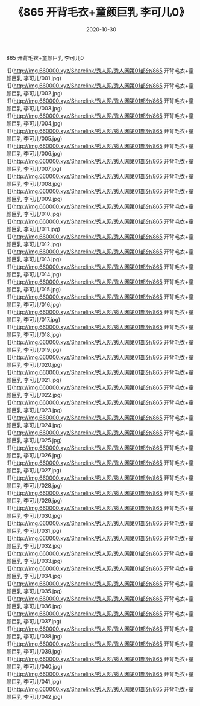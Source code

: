 ﻿---
layout: post
title:  《865 开背毛衣+童颜巨乳 李可儿0》
date:   2020-10-30
img: http://img.660000.xyz/Sharelink/秀人网/秀人网第01部分/865 开背毛衣+童颜巨乳 李可儿0/000.jpg
categories: [美女, 清纯, 唯美]
---

865 开背毛衣+童颜巨乳 李可儿0

  ![](http://img.660000.xyz/Sharelink/秀人网/秀人网第01部分/865 开背毛衣+童颜巨乳 李可儿/001.jpg) <br> ![](http://img.660000.xyz/Sharelink/秀人网/秀人网第01部分/865 开背毛衣+童颜巨乳 李可儿/002.jpg) <br> ![](http://img.660000.xyz/Sharelink/秀人网/秀人网第01部分/865 开背毛衣+童颜巨乳 李可儿/003.jpg) <br> ![](http://img.660000.xyz/Sharelink/秀人网/秀人网第01部分/865 开背毛衣+童颜巨乳 李可儿/004.jpg) <br> ![](http://img.660000.xyz/Sharelink/秀人网/秀人网第01部分/865 开背毛衣+童颜巨乳 李可儿/005.jpg) <br> ![](http://img.660000.xyz/Sharelink/秀人网/秀人网第01部分/865 开背毛衣+童颜巨乳 李可儿/006.jpg) <br> ![](http://img.660000.xyz/Sharelink/秀人网/秀人网第01部分/865 开背毛衣+童颜巨乳 李可儿/007.jpg) <br> ![](http://img.660000.xyz/Sharelink/秀人网/秀人网第01部分/865 开背毛衣+童颜巨乳 李可儿/008.jpg) <br> ![](http://img.660000.xyz/Sharelink/秀人网/秀人网第01部分/865 开背毛衣+童颜巨乳 李可儿/009.jpg) <br> ![](http://img.660000.xyz/Sharelink/秀人网/秀人网第01部分/865 开背毛衣+童颜巨乳 李可儿/010.jpg) <br> ![](http://img.660000.xyz/Sharelink/秀人网/秀人网第01部分/865 开背毛衣+童颜巨乳 李可儿/011.jpg) <br> ![](http://img.660000.xyz/Sharelink/秀人网/秀人网第01部分/865 开背毛衣+童颜巨乳 李可儿/012.jpg) <br> ![](http://img.660000.xyz/Sharelink/秀人网/秀人网第01部分/865 开背毛衣+童颜巨乳 李可儿/013.jpg) <br> ![](http://img.660000.xyz/Sharelink/秀人网/秀人网第01部分/865 开背毛衣+童颜巨乳 李可儿/014.jpg) <br> ![](http://img.660000.xyz/Sharelink/秀人网/秀人网第01部分/865 开背毛衣+童颜巨乳 李可儿/015.jpg) <br> ![](http://img.660000.xyz/Sharelink/秀人网/秀人网第01部分/865 开背毛衣+童颜巨乳 李可儿/016.jpg) <br> ![](http://img.660000.xyz/Sharelink/秀人网/秀人网第01部分/865 开背毛衣+童颜巨乳 李可儿/017.jpg) <br> ![](http://img.660000.xyz/Sharelink/秀人网/秀人网第01部分/865 开背毛衣+童颜巨乳 李可儿/018.jpg) <br> ![](http://img.660000.xyz/Sharelink/秀人网/秀人网第01部分/865 开背毛衣+童颜巨乳 李可儿/019.jpg) <br> ![](http://img.660000.xyz/Sharelink/秀人网/秀人网第01部分/865 开背毛衣+童颜巨乳 李可儿/020.jpg) <br> ![](http://img.660000.xyz/Sharelink/秀人网/秀人网第01部分/865 开背毛衣+童颜巨乳 李可儿/021.jpg) <br> ![](http://img.660000.xyz/Sharelink/秀人网/秀人网第01部分/865 开背毛衣+童颜巨乳 李可儿/022.jpg) <br> ![](http://img.660000.xyz/Sharelink/秀人网/秀人网第01部分/865 开背毛衣+童颜巨乳 李可儿/023.jpg) <br> ![](http://img.660000.xyz/Sharelink/秀人网/秀人网第01部分/865 开背毛衣+童颜巨乳 李可儿/024.jpg) <br> ![](http://img.660000.xyz/Sharelink/秀人网/秀人网第01部分/865 开背毛衣+童颜巨乳 李可儿/025.jpg) <br> ![](http://img.660000.xyz/Sharelink/秀人网/秀人网第01部分/865 开背毛衣+童颜巨乳 李可儿/026.jpg) <br> ![](http://img.660000.xyz/Sharelink/秀人网/秀人网第01部分/865 开背毛衣+童颜巨乳 李可儿/027.jpg) <br> ![](http://img.660000.xyz/Sharelink/秀人网/秀人网第01部分/865 开背毛衣+童颜巨乳 李可儿/028.jpg) <br> ![](http://img.660000.xyz/Sharelink/秀人网/秀人网第01部分/865 开背毛衣+童颜巨乳 李可儿/029.jpg) <br> ![](http://img.660000.xyz/Sharelink/秀人网/秀人网第01部分/865 开背毛衣+童颜巨乳 李可儿/030.jpg) <br> ![](http://img.660000.xyz/Sharelink/秀人网/秀人网第01部分/865 开背毛衣+童颜巨乳 李可儿/031.jpg) <br> ![](http://img.660000.xyz/Sharelink/秀人网/秀人网第01部分/865 开背毛衣+童颜巨乳 李可儿/032.jpg) <br> ![](http://img.660000.xyz/Sharelink/秀人网/秀人网第01部分/865 开背毛衣+童颜巨乳 李可儿/033.jpg) <br> ![](http://img.660000.xyz/Sharelink/秀人网/秀人网第01部分/865 开背毛衣+童颜巨乳 李可儿/034.jpg) <br> ![](http://img.660000.xyz/Sharelink/秀人网/秀人网第01部分/865 开背毛衣+童颜巨乳 李可儿/035.jpg) <br> ![](http://img.660000.xyz/Sharelink/秀人网/秀人网第01部分/865 开背毛衣+童颜巨乳 李可儿/036.jpg) <br> ![](http://img.660000.xyz/Sharelink/秀人网/秀人网第01部分/865 开背毛衣+童颜巨乳 李可儿/037.jpg) <br> ![](http://img.660000.xyz/Sharelink/秀人网/秀人网第01部分/865 开背毛衣+童颜巨乳 李可儿/038.jpg) <br> ![](http://img.660000.xyz/Sharelink/秀人网/秀人网第01部分/865 开背毛衣+童颜巨乳 李可儿/039.jpg) <br> ![](http://img.660000.xyz/Sharelink/秀人网/秀人网第01部分/865 开背毛衣+童颜巨乳 李可儿/040.jpg) <br> ![](http://img.660000.xyz/Sharelink/秀人网/秀人网第01部分/865 开背毛衣+童颜巨乳 李可儿/041.jpg) <br> ![](http://img.660000.xyz/Sharelink/秀人网/秀人网第01部分/865 开背毛衣+童颜巨乳 李可儿/042.jpg) <br>